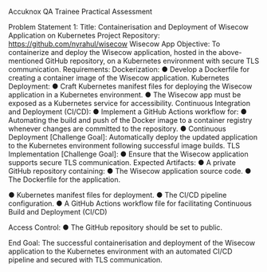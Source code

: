 Accuknox QA Trainee Practical Assessment

Problem Statement 1:
Title: Containerisation and Deployment of Wisecow Application on Kubernetes
Project Repository: https://github.com/nyrahul/wisecow Wisecow App
Objective: To containerize and deploy the Wisecow application, hosted in the
above-mentioned GitHub repository, on a Kubernetes environment with secure TLS
communication.
Requirements:
Dockerization:
● Develop a Dockerfile for creating a container image of the Wisecow
application.
Kubernetes Deployment:
● Craft Kubernetes manifest files for deploying the Wisecow application
in a Kubernetes environment.
● The Wisecow app must be exposed as a Kubernetes service for
accessibility.
Continuous Integration and Deployment (CI/CD):
● Implement a GitHub Actions workflow for:
● Automating the build and push of the Docker image to a
container registry whenever changes are committed to the
repository.
● Continuous Deployment [Challenge Goal]: Automatically
deploy the updated application to the Kubernetes environment
following successful image builds.
TLS Implementation [Challenge Goal]:
● Ensure that the Wisecow application supports secure TLS
communication.
Expected Artifacts:
● A private GitHub repository containing:
● The Wisecow application source code.
● The Dockerfile for the application.

● Kubernetes manifest files for deployment.
● The CI/CD pipeline configuration.
● A GitHub Actions workflow file for facilitating Continuous Build
and Deployment (CI/CD)

Access Control:
● The GitHub repository should be set to public.

End Goal: The successful containerisation and deployment of the Wisecow
application to the Kubernetes environment with an automated CI/CD pipeline and
secured with TLS communication.
